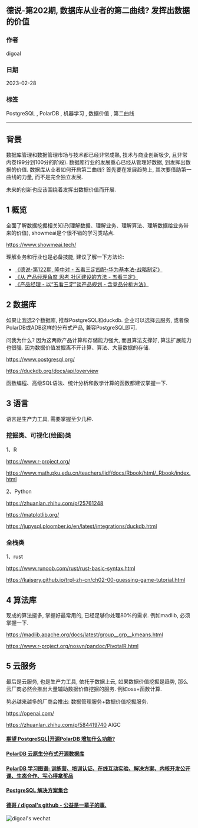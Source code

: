 ## 德说-第202期, 数据库从业者的第二曲线? 发挥出数据的价值     
                                                        
### 作者                                  
digoal                                  
                                  
### 日期                                  
2023-02-28                                
                                  
### 标签                                  
PostgreSQL , PolarDB , 机器学习 , 数据价值 , 第二曲线    
                                  
----                                  
                                  
## 背景    
数据库管理和数据管理市场与技术都已经非常成熟, 技术与商业创新极少, 且非常内卷(99分到100分的阶段).  数据库行业的发展重心已经从管理好数据, 到发挥出数据的价值. 数据库从业者如何开启第二曲线? 首先要在发展趋势上, 其次要借助第一曲线的力量, 而不是完全独立发展.     
  
未来的创新也应该围绕着发挥出数据价值而开展.  
  
## 1 概览  
全面了解数据挖掘相关知识(理解数据、理解业务、理解算法、理解数据给业务带来的价值), showmeai是个很不错的学习类站点.    
  
https://www.showmeai.tech/  
  
理解业务和行业也是必备技能, 建议了解一下方法论:   
- [《德说-第122期, 隆中对 - 五看三定四配-华为基本法-战略制定》](../202208/20220811_02.md)  
- [《从 产品经理角度 思考 社区建设的方法 - 五看三定》](../202103/20210329_01.md)  
- [《产品经理 - 以“五看三定”谈产品规划 - 含竞品分析方法》](../202101/20210128_02.md)  
  
## 2 数据库  
如果让我选2个数据库, 推荐PostgreSQL和duckdb. 企业可以选择云服务, 或者像PolarDB或ADB这样的分布式产品, 兼容PostgreSQL即可.    
  
问我为什么? 因为这两款产品计算和存储能力强大, 而且算法支撑好, 算法扩展能力也很强.   因为数据价值发掘离不开计算、算法、大量数据的存储.    
  
https://www.postgresql.org/    
  
https://duckdb.org/docs/api/overview    
  
函数编程、高级SQL语法、统计分析和数学计算的函数都建议掌握一下.     
  
## 3 语言  
语言是生产力工具, 需要掌握至少几种.    
  
### 挖掘类、可视化(绘图)类    
  
1、R  
  
https://www.r-project.org/  
  
https://www.math.pku.edu.cn/teachers/lidf/docs/Rbook/html/_Rbook/index.html  
  
  
2、Python  
  
https://zhuanlan.zhihu.com/p/25761248  
  
https://matplotlib.org/  
  
https://jupysql.ploomber.io/en/latest/integrations/duckdb.html  
  
  
### 全栈类  
1、rust  
  
https://www.runoob.com/rust/rust-basic-syntax.html  
  
https://kaisery.github.io/trpl-zh-cn/ch02-00-guessing-game-tutorial.html  
  
## 4 算法库  
现成的算法挺多, 掌握好最常用的, 已经足够你处理80%的需求. 例如madlib, 必须掌握一下.    
  
https://madlib.apache.org/docs/latest/group__grp__kmeans.html  
  
https://www.r-project.org/nosvn/pandoc/PivotalR.html  
  
  
## 5 云服务  
最后是云服务, 也是生产力工具, 依托于数据上云, 如果数据价值挖掘是趋势, 那么云厂商必然会推出大量辅助数据价值挖掘的服务. 例如oss+函数计算.    
  
势必越来越多的厂商会推出:  数据管理服务+数据价值挖掘服务.    
  
https://openai.com/      
  
https://zhuanlan.zhihu.com/p/584419740   AIGC   
  
  
#### [期望 PostgreSQL|开源PolarDB 增加什么功能?](https://github.com/digoal/blog/issues/76 "269ac3d1c492e938c0191101c7238216")
  
  
#### [PolarDB 云原生分布式开源数据库](https://github.com/ApsaraDB "57258f76c37864c6e6d23383d05714ea")
  
  
#### [PolarDB 学习图谱: 训练营、培训认证、在线互动实验、解决方案、内核开发公开课、生态合作、写心得拿奖品](https://www.aliyun.com/database/openpolardb/activity "8642f60e04ed0c814bf9cb9677976bd4")
  
  
#### [PostgreSQL 解决方案集合](../201706/20170601_02.md "40cff096e9ed7122c512b35d8561d9c8")
  
  
#### [德哥 / digoal's github - 公益是一辈子的事.](https://github.com/digoal/blog/blob/master/README.md "22709685feb7cab07d30f30387f0a9ae")
  
  
![digoal's wechat](../pic/digoal_weixin.jpg "f7ad92eeba24523fd47a6e1a0e691b59")
  
